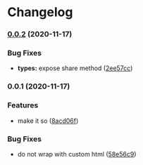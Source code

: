 # Changelog

### [0.0.2](https://www.github.com/zakodium/adonis-react/compare/v0.0.1...v0.0.2) (2020-11-17)


### Bug Fixes

* **types:** expose share method ([2ee57cc](https://www.github.com/zakodium/adonis-react/commit/2ee57cc9a352a902a1bc07cbfdafd51e1267db06))

### 0.0.1 (2020-11-17)


### Features

* make it so ([8acd06f](https://www.github.com/zakodium/adonis-react/commit/8acd06f0960a284add33e878a77088e080cfc8f2))


### Bug Fixes

* do not wrap with custom html ([58e56c9](https://www.github.com/zakodium/adonis-react/commit/58e56c9e4da0184d68eb8522f8d8b5a051a69802))
